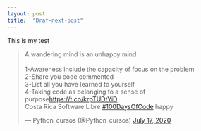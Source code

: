 ```yaml
---
layout: post
title:  "Draf-next-post"
---
```


This is my test


<blockquote class="twitter-tweet"><p lang="en" dir="ltr">A wandering mind is an unhappy mind<br><br>1-Awareness include the capacity of focus on the problem<br>2-Share you code commented<br>3-List all you have learned to yourself<br>4-Taking code as belonging to a sense of purpose<a href="https://t.co/krpTUDtYiD">https://t.co/krpTUDtYiD</a><br>Costa Rica Software Libre <a href="https://twitter.com/hashtag/100DaysOfCode?src=hash&amp;ref_src=twsrc%5Etfw">#100DaysOfCode</a> happy</p>&mdash; Python_cursos (@Python_cursos) <a href="https://twitter.com/Python_cursos/status/1283929610510622723?ref_src=twsrc%5Etfw">July 17, 2020</a></blockquote> <script async src="https://platform.twitter.com/widgets.js" charset="utf-8"></script> 

